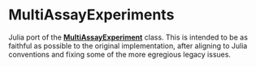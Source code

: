 # MultiAssayExperiments 

Julia port of the [**MultiAssayExperiment**](https://bioconductor.org/packages/MultiAssayExperiment) class.
This is intended to be as faithful as possible to the original implementation,
after aligning to Julia conventions and fixing some of the more egregious legacy issues.
